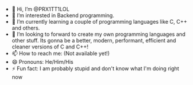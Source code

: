 - 👋 Hi, I’m @PRX1TT1LOL
- 👀 I’m interested in Backend programming.
- 🌱 I’m currently learning a couple of programming languages like C, C++ and others.
- 💞️ I’m looking to forward to create my own programming languages and other stuff. Its gonna be a better, modern, performant, efficient and cleaner versions of C and C++!
- 📫 How to reach me: (Not available yet!)
- 😄 Pronouns: He/Him/His
- ⚡ Fun fact: I am probably stupid and don't know what I'm doing right now

<!---
PRX1TT1LOL/PRX1TT1LOL is a ✨ special ✨ repository because its `README.md` (this file) appears on your GitHub profile.
You can click the Preview link to take a look at your changes.
--->
